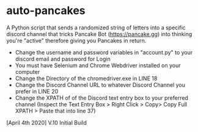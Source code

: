 # auto-pancakes
A Python script that sends a randomized string of letters into a specific discord channel that tricks Pancake Bot (https://pancake.gg) into thinking you're "active" therefore giving you Pancakes in return. 

 - Change the username and password variables in "account.py" to your discord email and password for Login
 - You must have Selenium and Chrome Webdriver installed on your computer
 - Change the Directory of the chromedriver.exe in LINE 18
 - Change the Discord Channel URL to whatever Discord Channel you prefer in LINE 20
 - Change the XPATH of of the Discord text entry box to your preferred channel (Inspect the Text Entry Box > Right Click > Copy> Copy Full XPATH > Paste that into line 37)

[April 4th 2020]
V.10 Initial Build
